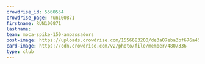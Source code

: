 ```yaml
---
crowdrise_id: 5560554
crowdrise_page: run100871
firstname: RUN100871 
lastname:
team: moca-spike-150-ambassadors
post-image: https://uploads.crowdrise.com/1556683200/de3a07eba3bf676a45f17b2396729b57.jpg
card-image: https://cdn.crowdrise.com/v2/photo/file/member/4807336
type: club
---
```

